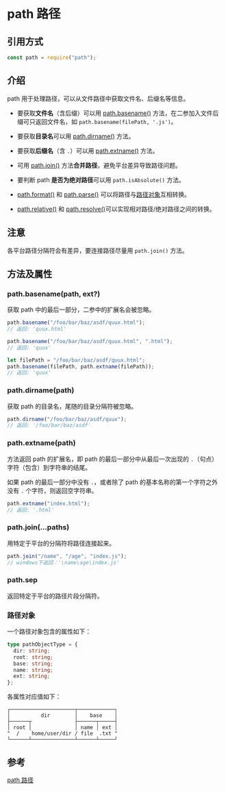 # path 路径



## 引用方式

```js
const path = require("path");
```

## 介绍

path 用于处理路径，可以从文件路径中获取文件名、后缀名等信息。

- 要获取**文件名**（含后缀）可以用 [path.basename()](#pathbasenamepath-ext) 方法，在二参加入文件后缀可只返回文件名，如 `path.basename(filePath, '.js')`。

- 要获取**目录名**可以用 [path.dirname()](#pathdirnamepath) 方法。

- 要获取**后缀名**（含 `.`）可以用 [path.extname()](#pathextnamepath) 方法。

- 可用 [path.join()](#pathjoinpaths) 方法**合并路径**，避免平台差异导致路径问题。

- 要判断 path **是否为绝对路径**可以用 `path.isAbsolute()` 方法。

- [path.format()](http://nodejs.cn/api/path.html#path_path_format_pathobject) 和 [path.parse()](http://nodejs.cn/api/path.html#path_path_parse_path) 可以将路径与[路径对象](#路径对象)互相转换。

- [path.relative()](http://nodejs.cn/api/path.html#path_path_relative_from_to) 和 [path.resolve()](http://nodejs.cn/api/path.html#path_path_resolve_paths)可以实现相对路径/绝对路径之间的转换。

## 注意

各平台路径分隔符会有差异，要连接路径尽量用 `path.join()` 方法。

## 方法及属性

### path.basename(path, ext?)

获取 path 中的最后一部分，二参中的扩展名会被忽略。

```js
path.basename("/foo/bar/baz/asdf/quux.html");
// 返回: 'quux.html'

path.basename("/foo/bar/baz/asdf/quux.html", ".html");
// 返回: 'quux'

let filePath = "/foo/bar/baz/asdf/quux.html";
path.basename(filePath, path.extname(filePath));
// 返回: 'quux'
```

### path.dirname(path)

获取 path 的目录名，尾随的目录分隔符被忽略。

```js
path.dirname("/foo/bar/baz/asdf/quux");
// 返回: '/foo/bar/baz/asdf'
```

### path.extname(path)

方法返回 path 的扩展名，即 path 的最后一部分中从最后一次出现的 `.`（句点）字符（包含）到字符串的结尾。

如果 path 的最后一部分中没有 `.`，或者除了 path 的基本名称的第一个字符之外没有 `.` 个字符，则返回空字符串。

```js
path.extname("index.html");
// 返回: '.html'
```

### path.join(...paths)

用特定于平台的分隔符将路径连接起来。

```js
path.join("/name", "/age", "index.js");
// windows下返回：'\name\age\index.js'
```

### path.sep

返回特定于平台的路径片段分隔符。

### 路径对象

一个路径对象包含的属性如下：

```ts
type pathObjectType = {
  dir: string;
  root: string;
  base: string;
  name: string;
  ext: string;
};
```

各属性对应值如下：

    ┌─────────────────────┬────────────┐
    │          dir        │    base    │
    ├──────┬              ├──────┬─────┤
    │ root │              │ name │ ext │
    "  /    home/user/dir / file  .txt "
    └──────┴──────────────┴──────┴─────┘

## 参考

[path 路径](http://nodejs.cn/api/path.html)